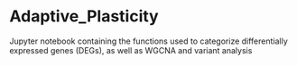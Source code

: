 # Adaptive_Plasticity

Jupyter notebook containing the functions used to categorize differentially expressed genes (DEGs), as well as WGCNA and variant analysis
